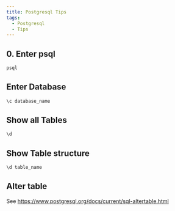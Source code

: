 ```yaml
---
title: Postgresql Tips
tags:
  - Postgresql
  - Tips
---
```


## 0. Enter psql

```bash
psql
```

## Enter Database

```bash
\c database_name
```

## Show all Tables

```bash
\d
```

## Show Table structure

```bash
\d table_name
```

## Alter table

See <https://www.postgresql.org/docs/current/sql-altertable.html>
